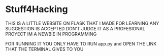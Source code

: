 # Stuff4Hacking

THIS IS A LITTLE WEBSITE ON FLASK THAT I MADE FOR LEARNING ANY SUGGESTION IS ACCEPTED
DON'T JUDGE IT AS A PROFESIONAL PROYECT IM A NEWBIE IN PROGRAMMING 

FOR RUNNING IT YOU ONLY HAVE TO RUN app.py and OPEN THE LINK THAT THE TERMINAL GIVES TO YOU

